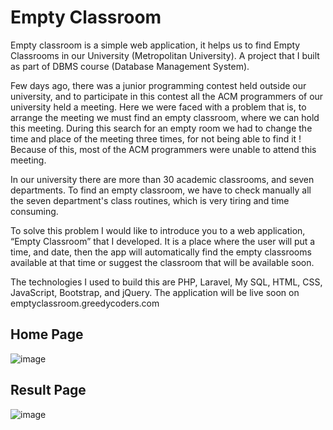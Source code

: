 # Empty Classroom
 Empty classroom is a simple web application, it helps us to find Empty Classrooms in our University (Metropolitan University). A  project that I built as part of DBMS course (Database Management System).
 
 Few days ago, there was a junior programming contest held outside our university, and to participate in this contest all the ACM programmers of our university held a meeting. Here we were faced with a problem that is, to arrange the meeting we must find an empty classroom, where we can hold this meeting. During this search for an empty room we had to change the time and place of the meeting three times, for not being able to find it ! Because of this, most of the ACM programmers were unable to attend this meeting.

In our university there are more than 30 academic classrooms, and seven departments. To find an empty classroom, we have to check manually all the seven department's class routines, which is very tiring and time consuming.

To solve this problem I would like to introduce you to a web application, “Empty Classroom” that I developed. It is a place where the user will put a time, and date, then the app will automatically find the empty classrooms available at that time or suggest the classroom that will be available soon.

The technologies I used to build this are PHP, Laravel, My SQL, HTML, CSS, JavaScript, Bootstrap, and jQuery. The application  will be live soon on emptyclassroom.greedycoders.com

## Home Page

![image](https://user-images.githubusercontent.com/82754463/207814892-b4b50489-f6d4-4d66-8351-d14f97a0d2bb.png)

## Result Page

![image](https://user-images.githubusercontent.com/82754463/207815583-ad2ed773-8ec7-4435-b61d-3ddcf88e72cc.png)

